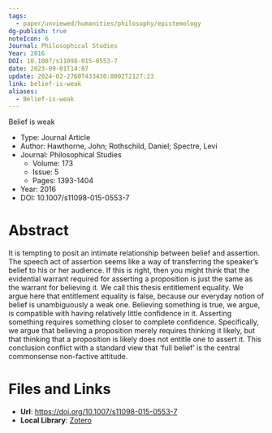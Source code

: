 ```yaml
---
tags:
  - paper/unviewed/humanities/philosophy/epistemology
dg-publish: true
noteIcon: 6
Journal: Philosophical Studies
Year: 2016
DOI: 10.1007/s11098-015-0553-7
date: 2023-09-01T14:07
update: 2024-02-2760T433430:8002T2127:23
link: belief-is-weak
aliases:
  - Belief-is-weak
---
```


Belief is weak

- Type: Journal Article
- Author: Hawthorne, John; Rothschild, Daniel; Spectre, Levi
- Journal: Philosophical Studies
    - Volume: 173
    - Issue: 5
    - Pages: 1393-1404
- Year: 2016
- DOI: 10.1007/s11098-015-0553-7

# Abstract
It is tempting to posit an intimate relationship between belief and assertion. The speech act of assertion seems like a way of transferring the speaker’s belief to his or her audience. If this is right, then you might think that the evidential warrant required for asserting a proposition is just the same as the warrant for believing it. We call this thesis entitlement equality. We argue here that entitlement equality is false, because our everyday notion of belief is unambiguously a weak one. Believing something is true, we argue, is compatible with having relatively little confidence in it. Asserting something requires something closer to complete confidence. Specifically, we argue that believing a proposition merely requires thinking it likely, but that thinking that a proposition is likely does not entitle one to assert it. This conclusion conflict with a standard view that ‘full belief’ is the central commonsense non-factive attitude.

# Files and Links
- **Url**: https://doi.org/10.1007/s11098-015-0553-7
- **Local Library**: [Zotero](zotero://select/library/items/9YPY272H)